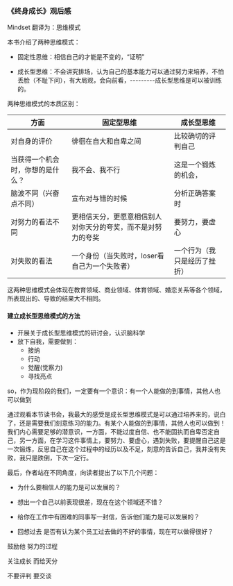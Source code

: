 ### 《终身成长》观后感

 Mindset 翻译为：思维模式

本书介绍了两种思维模式：

- 固定性思维：相信自己的才能是不变的，“证明”

- 成长型思维：不会讲究排场，认为自己的基本能力可以通过努力来培养，不怕丢脸（不耻下问），有大局观，会向前看，---------成长型思维是可以被训练的。

两种思维模式的本质区别：

| 方面 | 固定型思维 | 成长型思维 |
| ---- | ---- | ---- |
| 对自身的评价 | 徘徊在自大和自卑之间 | 比较确切的评判自己 |
| 当获得一个机会时，你想的是什么？| 我不会、我不行 | 这是一个锻炼的机会， |
| 脑波不同（兴奋点不同）| 宣布对与错的时候 | 分析正确答案时 |
| 对努力的看法不同 | 更相信天分，更愿意相信别人对你天分的夸奖，而不是对努力的夸奖 | 要努力，要虚心 |
| 对失败的看法 | 一个身份（当失败时，loser看自己为一个失败者） | 一个行为（我只是经历了挫折） |

这两种思维模式会体现在教育领域、商业领域、体育领域、婚恋关系等各个领域，所表现出的、导致的结果大不相同。

#### 建立成长型思维模式的方法

- 开展关于成长型思维模式的研讨会，认识脑科学
- 放下自我，需要做到：
  - 接纳
  - 行动
  - 觉醒(觉察力)
  - 寻找亮点



so，作为现阶段的我们，一定要有一个意识：有一个人能做的到事情，其他人也可以做到

​		通过观看本节读书会，我最大的感受是成长型思维模式是可以通过培养来的，说白了，还是需要我们刻意练习的能力。有某个人能做的到事情，其他人也可以做到！我们内心需要足够的潜意识，一方面，不能过度自信、也不能固执而自卑否定自己，另一方面，在学习这件事情上，要努力、要虚心，遇到失败，要提醒自己这是一次锻炼，反思自己在这个过程中的经历以及不足，刻意的告诉自己，我并没有失败，我只是跌倒，下次一定行。

















最后，作者站在不同角度，向读者提出了以下几个问题：

- 为什么要相信人的能力是可以发展的？

- 想出一个自己以前表现很差，现在在这个领域还不错？

- 给你在工作中有困难的同事写一封信，告诉他们能力是可以发展的？

- 回想过去 是否有认为某个员工过去做的不好的事情，现在可以做得很好？

  

鼓励他 努力的过程

关注成长 而给天分

不要评判 要交谈





#### 




























